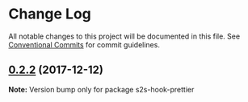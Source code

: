 # Change Log

All notable changes to this project will be documented in this file.
See [Conventional Commits](https://conventionalcommits.org) for commit guidelines.

<a name="0.2.2"></a>
## [0.2.2](https://github.com/akameco/s2s/compare/s2s-hook-prettier@0.2.1...s2s-hook-prettier@0.2.2) (2017-12-12)




**Note:** Version bump only for package s2s-hook-prettier
